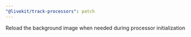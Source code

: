 ```yaml
---
"@livekit/track-processors": patch
---
```


Reload the background image when needed during processor initialization
